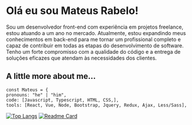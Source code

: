 <h1>Olá eu sou Mateus Rabelo!</h1>
<p>Sou um desenvolvedor front-end com experiência em projetos freelance, estou atuando a um ano no mercado. Atualmente, estou expandindo meus conhecimentos em back-end para me tornar um profissional completo e capaz de contribuir em todas as etapas do desenvolvimento de software. Tenho um forte compromisso com a qualidade do código e a entrega de soluções eficazes que atendam às necessidades dos clientes.  </p>

<h2>A little more about me...</h2>

  ```
  const Mateus = {
  pronouns: "he" | "him",
  code: [Javascript, Typescript, HTML, CSS,],
  tools: [React, Vue, Node, Bootstrap, Jquery, Redux, Ajax, Less/Sass],
  ```

[![Top Langs](https://github-readme-stats.vercel.app/api/top-langs/?username=Mateus-Rabelo&theme=synthwave)](https://github.com/anuraghazra/github-readme-stats)
[![Readme Card](https://github-readme-stats.vercel.app/api/pin/?username=Mateus-Rabelo&repo=Gallery&theme=synthwave)](https://github.com/anuraghazra/github-readme-stats)
